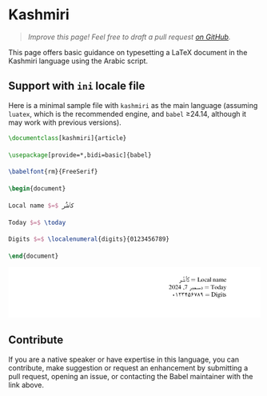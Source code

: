 # Kashmiri

<blockquote>
  <p><em>Improve this page! Feel free to draft a pull request <a href="https://github.com/latex3/babel/tree/docs/docs">on GitHub</a>.</em></p>
</blockquote>

This page offers basic guidance on typesetting a LaTeX document in the
Kashmiri language using the Arabic script.

## Support with `ini` locale file

Here is a minimal sample file with `kashmiri` as the main language
(assuming `luatex`, which is the recommended engine, and `babel` ≥24.14,
although it may work with previous versions).

```tex
\documentclass[kashmiri]{article}

\usepackage[provide=*,bidi=basic]{babel}

\babelfont{rm}{FreeSerif}

\begin{document}

Local name $=$ کٲشُر

Today $=$ \today

Digits $=$ \localenumeral{digits}{0123456789}

\end{document}
```

![](../media/locale-kashmiri.png)

## Contribute

If you are a native speaker or have expertise in this language, you can
contribute, make suggestion or request an enhancement by submitting a
pull request, opening an issue, or contacting the Babel maintainer with
the link above.